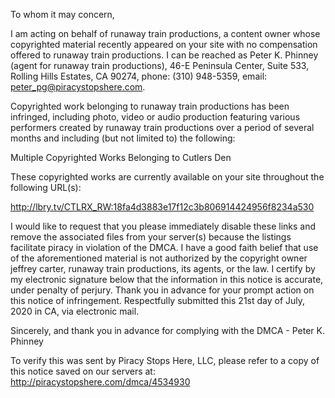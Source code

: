 To whom it may concern,

I am acting on behalf of runaway train productions, a content owner whose copyrighted material recently appeared on your site with no compensation offered to runaway train productions. I can be reached as Peter K. Phinney (agent for runaway train productions), 46-E Peninsula Center, Suite 533, Rolling Hills Estates, CA 90274, phone: (310) 948-5359, email: peter_pg@piracystopshere.com.

Copyrighted work belonging to runaway train productions has been infringed, including photo, video or audio production featuring various performers created by runaway train productions over a period of several months and including (but not limited to) the following:

Multiple Copyrighted Works Belonging to Cutlers Den


These copyrighted works are currently available on your site throughout the following URL(s):


http://lbry.tv/CTLRX_RW:18fa4d3883e17f12c3b806914424956f8234a530


I would like to request that you please immediately disable these links and remove the associated files from your server(s) because the listings facilitate piracy in violation of the DMCA. I have a good faith belief that use of the aforementioned material is not authorized by the copyright owner jeffrey carter, runaway train productions, its agents, or the law. I certify by my electronic signature below that the information in this notice is accurate, under penalty of perjury. Thank you in advance for your prompt action on this notice of infringement. Respectfully submitted this 21st day of July, 2020 in CA, via electronic mail.

Sincerely, and thank you in advance for complying with the DMCA -
Peter K. Phinney


To verify this was sent by Piracy Stops Here, LLC, please refer to a copy of this notice saved on our servers at: http://piracystopshere.com/dmca/4534930
